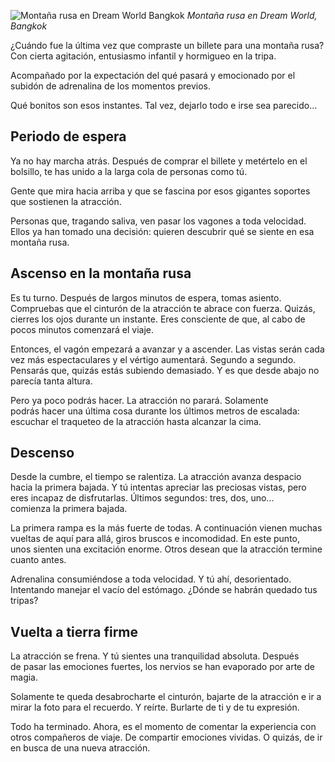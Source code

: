 ![Montaña rusa en Dream World Bangkok](https://lh3.googleusercontent.com/0MdUnsu3Xc23RKZOmvSVYvdeitW1c1oD73FwhAPJ_XDu9NIUdR1tRNl71jxAfghdJuFoW5H8vrxc-13EcvNQcGnwI4H5Y4xMJ8p3kcKMjay9HZOXxhBgKwrUBly7TTqo5T5NPlbh71o3oZm1ubkPQasWy-LDBH9wH4SaslfVXd2lKmdXt7A0pWpjk331eWxQjJKoC5Ko3qhNqZBhJq6NezEFFeYwkPZmkjN1I2ffNdVqLd5tTDckkRBseOvf_aQw8nYdl3pA4lJA0wgjklwMJTxesgrFnjMmFnZ98_KE0b8E8ZpZiK6YC-FVPrSHNzumDqGHZFomszPDw78muBetvM_fJBCiMDmibI9DR9GBr9hpejWoVVjtRrxwQGAX5IWjI97Eij8DwxGx_qQIj60B2VLa-U4TawgLU6ht_-ub1s4k-_kXh6P9quEooZu4TTgOlHVbT3qqsNRnAO_pSZrBhEwnsNkUGqjk7ol-M3S8YgDr6wC7FyJzUFmGvI9DGICNYPDf_nQyCsat1Xvub01am66r3I465KtKQM-NjuLhdjkawJNavxK6MOe3R6CqHUu8OnLW0zCGbcb-GZcuSb9Ds6901mvwcFv7xXXu3KrckQsZNO_Ha7kfrPePsfDvRMUa4M6UOMlalc5aNY6dWVaR1TC7aM1Y2ESI2RjNzD4Mx2s=w800-no)
*Montaña rusa en Dream World, Bangkok*

¿Cuándo fue la última vez que compraste un billete para una montaña rusa? Con cierta agitación, entusiasmo infantil y hormigueo en la tripa.

Acompañado por la expectación del qué pasará y emocionado por el subidón de adrenalina de los momentos previos.

Qué bonitos son esos instantes. Tal vez, dejarlo todo e irse sea parecido...


## Periodo de espera

Ya no hay marcha atrás. Después de comprar el billete y metértelo en el bolsillo, te has unido a la larga cola de personas como tú.

Gente que mira hacia arriba y que se fascina por esos gigantes soportes que sostienen la atracción.

Personas que, tragando saliva, ven pasar los vagones a toda velocidad. Ellos ya han tomado una decisión: quieren descubrir qué se siente en esa montaña rusa.

## Ascenso en la montaña rusa

Es tu turno. Después de largos minutos de espera, tomas asiento. Compruebas que el cinturón de la atracción te abrace con fuerza. Quizás, cierres los ojos durante un instante. Eres consciente de que, al cabo de pocos minutos comenzará el viaje.

Entonces, el vagón empezará a avanzar y a ascender. Las vistas serán cada vez más espectaculares y el vértigo aumentará. Segundo a segundo. Pensarás que, quizás estás subiendo demasiado. Y es que desde abajo no parecía tanta altura.

Pero ya poco podrás hacer. La atracción no parará. Solamente podrás hacer una última cosa durante los últimos metros de escalada: escuchar el traqueteo de la atracción hasta alcanzar la cima.

## Descenso

Desde la cumbre, el tiempo se ralentiza. La atracción avanza despacio hacia la primera bajada. Y tú intentas apreciar las preciosas vistas, pero eres incapaz de disfrutarlas. Últimos segundos: tres, dos, uno... comienza la primera bajada.

La primera rampa es la más fuerte de todas. A continuación vienen muchas vueltas de aquí para allá, giros bruscos e incomodidad. En este punto, unos sienten una excitación enorme. Otros desean que la atracción termine cuanto antes.

Adrenalina consumiéndose a toda velocidad. Y tú ahí, desorientado. Intentando manejar el vacío del estómago. ¿Dónde se habrán quedado tus tripas?

## Vuelta a tierra firme

La atracción se frena. Y tú sientes una tranquilidad absoluta. Después de pasar las emociones fuertes, los nervios se han evaporado por arte de magia.

Solamente te queda desabrocharte el cinturón, bajarte de la atracción e ir a mirar la foto para el recuerdo. Y reírte. Burlarte de ti y de tu expresión.

Todo ha terminado. Ahora, es el momento de comentar la experiencia con otros compañeros de viaje. De compartir emociones vividas. O quizás, de ir en busca de una nueva atracción.